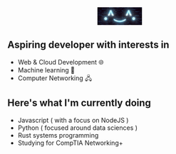 <div id="header" align="center">
  <img src="animated_background.gif" width="100"/>
</div>

## Aspiring developer with interests in 
- Web & Cloud Development 🌐
- Machine learning 🤖
- Computer Networking 🖧

## Here's what I'm currently doing
- Javascript ( with a focus on NodeJS )
- Python ( focused around data sciences )
- Rust systems programming
- Studying for CompTIA Networking+


<!--
**Danninx/Danninx** is a ✨ _special_ ✨ repository because its `README.md` (this file) appears on your GitHub profile.

Here are some ideas to get you started:

- 🔭 I’m currently working on ...
- 🌱 I’m currently learning ...
- 👯 I’m looking to collaborate on ...
- 🤔 I’m looking for help with ...
- 💬 Ask me about ...
- 📫 How to reach me: ...
- 😄 Pronouns: ...
- ⚡ Fun fact: ...
-->
